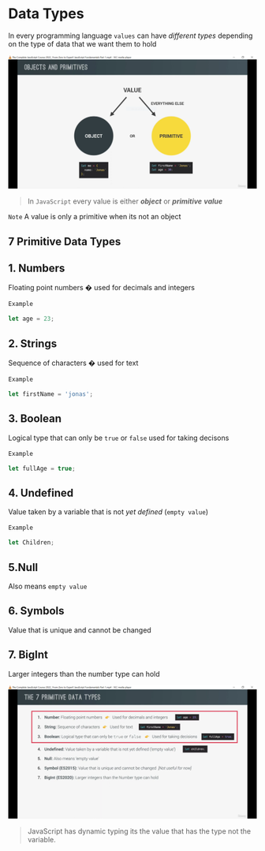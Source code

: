 # Data Types

In every programming language `values` can have *different* *types* depending on the type of data that we want them to hold



![](../Images/objprm.png)

>In `JavaScript` every value is either ***object*** or ***primitive*** ***value***



`Note` A value is only a primitive when its not an object


## 7 Primitive Data Types


## 1. Numbers

Floating point numbers � used for decimals and integers


`Example`
```js
let age = 23;
```



## 2. Strings

Sequence of characters � used for text

`Example`
```js
let firstName = 'jonas';
```





## 3. Boolean

Logical type that can only be `true` or `false` used for taking decisons 

`Example`
```js
let fullAge = true;
```


## 4. Undefined 


Value taken by a variable that is not *yet* *defined* (`empty value`)

`Example`
```js
let Children;
```



## 5.Null

Also means `empty value`




## 6. Symbols
Value that is unique and cannot be changed 


## 7. BigInt

Larger integers than the number type can hold



![](../Images/dtypes.png)


> JavaScript has dynamic typing 
> its the value that has the type not the variable.